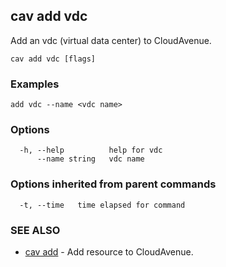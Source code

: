 ## cav add vdc

Add an vdc (virtual data center) to CloudAvenue.

```
cav add vdc [flags]
```

### Examples

```
add vdc --name <vdc name>
```

### Options

```
  -h, --help          help for vdc
      --name string   vdc name
```

### Options inherited from parent commands

```
  -t, --time   time elapsed for command
```

### SEE ALSO

* [cav add](cav_add.md)	 - Add resource to CloudAvenue.

